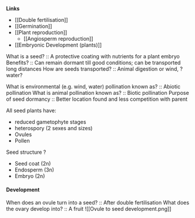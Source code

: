 **Links**
- [[Double fertilisation]]
- [[Germination]]
- [[Plant reproduction]]
	- [[Angiosperm reproduction]]
- [[Embryonic Development (plants)]]

What is a seed? :: A protective coating with nutrients for a plant embryo
Benefits? :: Can remain dormant till good conditions; can be transported long distances
How are seeds transported? :: Animal digestion or wind, ?water?

What is environmental (e.g. wind, water) pollination known as? :: Abiotic pollination
What is animal pollination known as? :: Biotic pollination
Purpose of seed dormancy :: Better location found and less competition with parent

All seed plants have:
- reduced gametophyte stages
- heterospory (2 sexes and sizes)
- Ovules
- Pollen

Seed structure
?
- Seed coat (2n)
- Endosperm (3n)
- Embryo (2n)

#### Development
When does an ovule turn into a seed? :: After double fertilisation
What does the ovary develop into? :: A fruit
![[Ovule to seed development.png]]